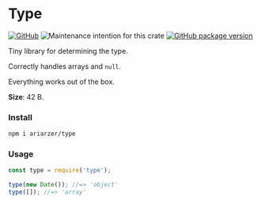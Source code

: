 # Type

[![GitHub](https://img.shields.io/github/license/mashape/apistatus.svg)](https://github.com/ariarzer/type/blob/master/LICENSE)
![Maintenance intention for this crate](https://img.shields.io/badge/maintenance-actively--developed-brightgreen.svg)
[![GitHub package version](https://img.shields.io/github/package-json/v/ariarzer/type.svg)](https://github.com/ariarzer/type)

Tiny library for determining the type.
 
Correctly handles arrays and `null`.

Everything works out of the box.

__Size__: 42 B.

### Install

```sh
npm i ariarzer/type
```
 
### Usage

```js
const type = require('type');

type(new Date()); //=> 'object'
type([]); //=> 'array'
```
